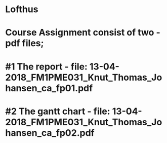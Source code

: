 # Lofthus
# Course Assignment consist of two -pdf files; 
# #1 The report - file: 13-04-2018_FM1PME031_Knut_Thomas_Johansen_ca_fp01.pdf
# #2 The gantt chart - file: 13-04-2018_FM1PME031_Knut_Thomas_Johansen_ca_fp02.pdf

